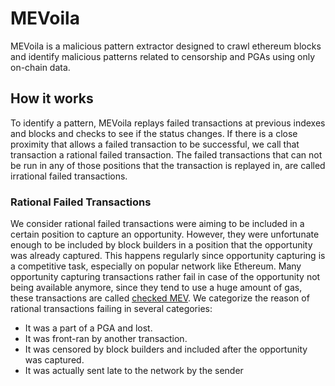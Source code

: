 # MEVoila

MEVoila is a malicious pattern extractor designed to crawl ethereum blocks and identify malicious patterns related to censorship and PGAs using only on-chain data.

## How it works

To identify a pattern, MEVoila replays failed transactions at previous indexes and blocks and checks to see if the status changes. If there is a close proximity that allows a failed transaction to be successful, we call that transaction a rational failed transaction. The failed transactions that can not be run in any of those positions that the transaction is replayed in, are called irrational failed transactions.

### Rational Failed Transactions

We consider rational failed transactions were aiming to be included in a certain position to capture an opportunity. However, they were unfortunate enough to be included by block builders in a position that the opportunity was already captured. This happens regularly since opportunity capturing is a competitive task, especially on popular network like Ethereum. Many opportunity capturing transactions rather fail in case of the opportunity not being available anymore, since they tend to use a huge amount of gas, these transactions are called [checked MEV](https://medium.com/flashbots/quantifying-mev-introducing-mev-explore-v0-5ccbee0f6d02).
We categorize the reason of rational transactions failing in several categories:

* It was a part of a PGA and lost.
* It was front-ran by another transaction.
* It was censored by block builders and included after the opportunity was captured.
* It was actually sent late to the network by the sender

